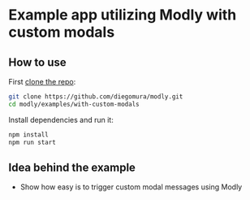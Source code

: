 # Example app utilizing Modly with custom modals

## How to use
First [clone the repo](https://github.com/diegomura/modly.js):

```bash
git clone https://github.com/diegomura/modly.git
cd modly/examples/with-custom-modals
```

Install dependencies and run it:

```bash
npm install
npm run start
```

## Idea behind the example
- Show how easy is to trigger custom modal messages using Modly
